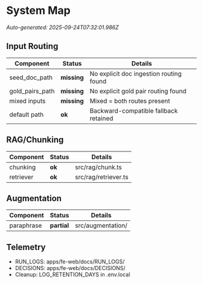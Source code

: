 # System Map

_Auto-generated: 2025-09-24T07:32:01.986Z_

## Input Routing

| Component       | Status      | Details                                 |
| --------------- | ----------- | --------------------------------------- |
| seed_doc_path   | **missing** | No explicit doc ingestion routing found |
| gold_pairs_path | **missing** | No explicit gold pair routing found     |
| mixed inputs    | **missing** | Mixed = both routes present             |
| default path    | **ok**      | Backward-compatible fallback retained   |

## RAG/Chunking

| Component | Status | Details              |
| --------- | ------ | -------------------- |
| chunking  | **ok** | src/rag/chunk.ts     |
| retriever | **ok** | src/rag/retriever.ts |

## Augmentation

| Component  | Status      | Details           |
| ---------- | ----------- | ----------------- |
| paraphrase | **partial** | src/augmentation/ |

## Telemetry

- RUN_LOGS: apps/fe-web/docs/RUN_LOGS/
- DECISIONS: apps/fe-web/docs/DECISIONS/
- Cleanup: LOG_RETENTION_DAYS in .env.local
